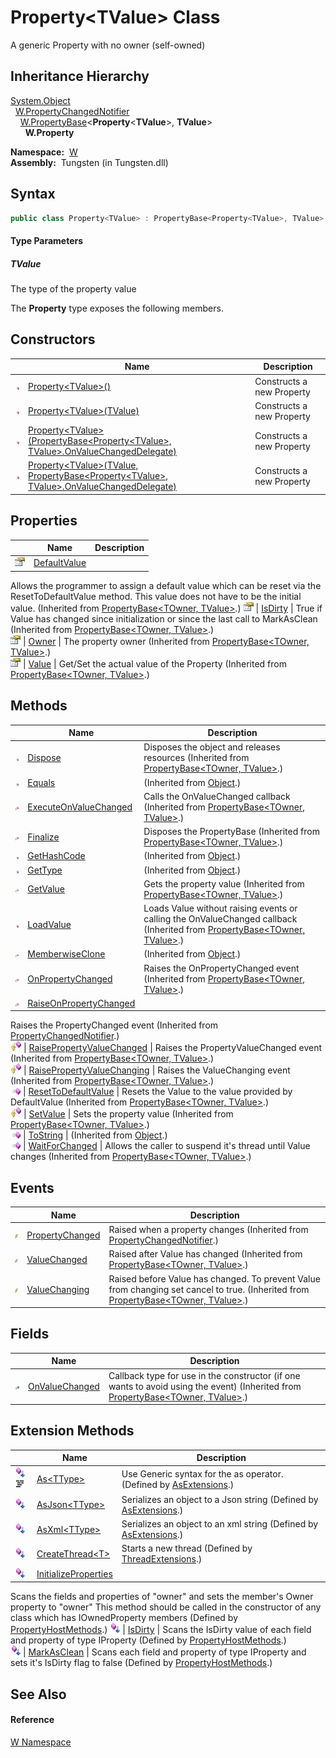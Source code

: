 Property&lt;TValue> Class
=========================
  A generic Property with no owner (self-owned)


Inheritance Hierarchy
---------------------
[System.Object][1]  
  [W.PropertyChangedNotifier][2]  
    [W.PropertyBase][3]&lt;**Property**&lt;**TValue**>, **TValue**>  
      **W.Property<TValue>**  

  **Namespace:**  [W][4]  
  **Assembly:**  Tungsten (in Tungsten.dll)

Syntax
------

```csharp
public class Property<TValue> : PropertyBase<Property<TValue>, TValue>

```

#### Type Parameters

##### *TValue*
The type of the property value

The **Property<TValue>** type exposes the following members.


Constructors
------------

                 | Name                                                                                                  | Description               
---------------- | ----------------------------------------------------------------------------------------------------- | ------------------------- 
![Public method] | [Property&lt;TValue>()][5]                                                                            | Constructs a new Property 
![Public method] | [Property&lt;TValue>(TValue)][6]                                                                      | Constructs a new Property 
![Public method] | [Property&lt;TValue>(PropertyBase&lt;Property&lt;TValue>, TValue>.OnValueChangedDelegate)][7]         | Constructs a new Property 
![Public method] | [Property&lt;TValue>(TValue, PropertyBase&lt;Property&lt;TValue>, TValue>.OnValueChangedDelegate)][8] | Constructs a new Property 


Properties
----------

                   | Name              | Description                                                                                                                                                                                                     
------------------ | ----------------- | --------------------------------------------------------------------------------------------------------------------------------------------------------------------------------------------------------------- 
![Public property] | [DefaultValue][9] | 
Allows the programmer to assign a default value which can be reset via the ResetToDefaultValue method. This value does not have to be the initial value.
 (Inherited from [PropertyBase&lt;TOwner, TValue>][3].) 
![Public property] | [IsDirty][10]     | True if Value has changed since initialization or since the last call to MarkAsClean (Inherited from [PropertyBase&lt;TOwner, TValue>][3].)                                                                     
![Public property] | [Owner][11]       | The property owner (Inherited from [PropertyBase&lt;TOwner, TValue>][3].)                                                                                                                                       
![Public property] | [Value][12]       | Get/Set the actual value of the Property (Inherited from [PropertyBase&lt;TOwner, TValue>][3].)                                                                                                                 


Methods
-------

                    | Name                             | Description                                                                                                                      
------------------- | -------------------------------- | -------------------------------------------------------------------------------------------------------------------------------- 
![Public method]    | [Dispose][13]                    | Disposes the object and releases resources (Inherited from [PropertyBase&lt;TOwner, TValue>][3].)                                
![Public method]    | [Equals][14]                     | (Inherited from [Object][1].)                                                                                                    
![Protected method] | [ExecuteOnValueChanged][15]      | Calls the OnValueChanged callback (Inherited from [PropertyBase&lt;TOwner, TValue>][3].)                                         
![Protected method] | [Finalize][16]                   | Disposes the PropertyBase (Inherited from [PropertyBase&lt;TOwner, TValue>][3].)                                                 
![Public method]    | [GetHashCode][17]                | (Inherited from [Object][1].)                                                                                                    
![Public method]    | [GetType][18]                    | (Inherited from [Object][1].)                                                                                                    
![Protected method] | [GetValue][19]                   | Gets the property value (Inherited from [PropertyBase&lt;TOwner, TValue>][3].)                                                   
![Public method]    | [LoadValue][20]                  | Loads Value without raising events or calling the OnValueChanged callback (Inherited from [PropertyBase&lt;TOwner, TValue>][3].) 
![Protected method] | [MemberwiseClone][21]            | (Inherited from [Object][1].)                                                                                                    
![Protected method] | [OnPropertyChanged][22]          | Raises the OnPropertyChanged event (Inherited from [PropertyBase&lt;TOwner, TValue>][3].)                                        
![Protected method] | [RaiseOnPropertyChanged][23]     | 
Raises the PropertyChanged event
 (Inherited from [PropertyChangedNotifier][2].)                                              
![Protected method] | [RaisePropertyValueChanged][24]  | Raises the PropertyValueChanged event (Inherited from [PropertyBase&lt;TOwner, TValue>][3].)                                     
![Protected method] | [RaisePropertyValueChanging][25] | Raises the ValueChanging event (Inherited from [PropertyBase&lt;TOwner, TValue>][3].)                                            
![Public method]    | [ResetToDefaultValue][26]        | Resets the Value to the value provided by DefaultValue (Inherited from [PropertyBase&lt;TOwner, TValue>][3].)                    
![Protected method] | [SetValue][27]                   | Sets the property value (Inherited from [PropertyBase&lt;TOwner, TValue>][3].)                                                   
![Public method]    | [ToString][28]                   | (Inherited from [Object][1].)                                                                                                    
![Public method]    | [WaitForChanged][29]             | Allows the caller to suspend it's thread until Value changes (Inherited from [PropertyBase&lt;TOwner, TValue>][3].)              


Events
------

                | Name                  | Description                                                                                                                                
--------------- | --------------------- | ------------------------------------------------------------------------------------------------------------------------------------------ 
![Public event] | [PropertyChanged][30] | Raised when a property changes (Inherited from [PropertyChangedNotifier][2].)                                                              
![Public event] | [ValueChanged][31]    | Raised after Value has changed (Inherited from [PropertyBase&lt;TOwner, TValue>][3].)                                                      
![Public event] | [ValueChanging][32]   | Raised before Value has changed. To prevent Value from changing set cancel to true. (Inherited from [PropertyBase&lt;TOwner, TValue>][3].) 


Fields
------

                   | Name                 | Description                                                                                                                             
------------------ | -------------------- | --------------------------------------------------------------------------------------------------------------------------------------- 
![Protected field] | [OnValueChanged][33] | Callback type for use in the constructor (if one wants to avoid using the event) (Inherited from [PropertyBase&lt;TOwner, TValue>][3].) 


Extension Methods
-----------------

                                          | Name                       | Description                                                                                                                                                                                                                      
----------------------------------------- | -------------------------- | -------------------------------------------------------------------------------------------------------------------------------------------------------------------------------------------------------------------------------- 
![Public Extension Method]![Code example] | [As&lt;TType>][34]         | Use Generic syntax for the as operator. (Defined by [AsExtensions][35].)                                                                                                                                                         
![Public Extension Method]                | [AsJson&lt;TType>][36]     | Serializes an object to a Json string (Defined by [AsExtensions][35].)                                                                                                                                                           
![Public Extension Method]                | [AsXml&lt;TType>][37]      | Serializes an object to an xml string (Defined by [AsExtensions][35].)                                                                                                                                                           
![Public Extension Method]                | [CreateThread&lt;T>][38]   | Starts a new thread (Defined by [ThreadExtensions][39].)                                                                                                                                                                         
![Public Extension Method]                | [InitializeProperties][40] | 
Scans the fields and properties of "owner" and sets the member's Owner property to "owner" This method should be called in the constructor of any class which has IOwnedProperty members
 (Defined by [PropertyHostMethods][41].) 
![Public Extension Method]                | [IsDirty][42]              | 
Scans the IsDirty value of each field and property of type IProperty
 (Defined by [PropertyHostMethods][41].)                                                                                                                 
![Public Extension Method]                | [MarkAsClean][43]          | 
Scans each field and property of type IProperty and sets it's IsDirty flag to false
 (Defined by [PropertyHostMethods][41].)                                                                                                  


See Also
--------

#### Reference
[W Namespace][4]  

[1]: http://msdn.microsoft.com/en-us/library/e5kfa45b
[2]: ../PropertyChangedNotifier/README.md
[3]: ../PropertyBase_2/README.md
[4]: ../README.md
[5]: _ctor.md
[6]: _ctor_1.md
[7]: _ctor_3.md
[8]: _ctor_2.md
[9]: ../PropertyBase_2/DefaultValue.md
[10]: ../PropertyBase_2/IsDirty.md
[11]: ../PropertyBase_2/Owner.md
[12]: ../PropertyBase_2/Value.md
[13]: ../PropertyBase_2/Dispose.md
[14]: http://msdn.microsoft.com/en-us/library/bsc2ak47
[15]: ../PropertyBase_2/ExecuteOnValueChanged.md
[16]: ../PropertyBase_2/Finalize.md
[17]: http://msdn.microsoft.com/en-us/library/zdee4b3y
[18]: http://msdn.microsoft.com/en-us/library/dfwy45w9
[19]: ../PropertyBase_2/GetValue.md
[20]: ../PropertyBase_2/LoadValue.md
[21]: http://msdn.microsoft.com/en-us/library/57ctke0a
[22]: ../PropertyBase_2/OnPropertyChanged.md
[23]: ../PropertyChangedNotifier/RaiseOnPropertyChanged.md
[24]: ../PropertyBase_2/RaisePropertyValueChanged.md
[25]: ../PropertyBase_2/RaisePropertyValueChanging.md
[26]: ../PropertyBase_2/ResetToDefaultValue.md
[27]: ../PropertyBase_2/SetValue.md
[28]: http://msdn.microsoft.com/en-us/library/7bxwbwt2
[29]: ../PropertyBase_2/WaitForChanged.md
[30]: ../PropertyChangedNotifier/PropertyChanged.md
[31]: ../PropertyBase_2/ValueChanged.md
[32]: ../PropertyBase_2/ValueChanging.md
[33]: ../PropertyBase_2/OnValueChanged.md
[34]: ../AsExtensions/As__1.md
[35]: ../AsExtensions/README.md
[36]: ../AsExtensions/AsJson__1.md
[37]: ../AsExtensions/AsXml__1.md
[38]: ../../W.Threading/ThreadExtensions/CreateThread__1.md
[39]: ../../W.Threading/ThreadExtensions/README.md
[40]: ../PropertyHostMethods/InitializeProperties.md
[41]: ../PropertyHostMethods/README.md
[42]: ../PropertyHostMethods/IsDirty.md
[43]: ../PropertyHostMethods/MarkAsClean.md
[Public method]: ../../_icons/pubmethod.gif "Public method"
[Public property]: ../../_icons/pubproperty.gif "Public property"
[Protected method]: ../../_icons/protmethod.gif "Protected method"
[Public event]: ../../_icons/pubevent.gif "Public event"
[Protected field]: ../../_icons/protfield.gif "Protected field"
[Public Extension Method]: ../../_icons/pubextension.gif "Public Extension Method"
[Code example]: ../../_icons/CodeExample.png "Code example"